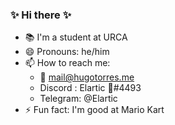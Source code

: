 <!--
- 🔭 I’m currently working on
- 🌱 I’m currently learning
-->

### ✨ Hi there ✨

- 📚 I'm a student at URCA
- 😄 Pronouns: he/him
- 📫 How to reach me: 
  - 📧 mail@hugotorres.me
  - Discord : Elartic 💙#4493
  - Telegram: @Elartic
- ⚡ Fun fact: I'm good at Mario Kart
